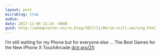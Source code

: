 ```yaml
---
layout: post
microblog: true
audio: 
date: 2017-11-06 21:24 -0000
guid: http://adamprocter.micro.blog/2017/11/06/im-still-waiting.html
---
```

I’m still waiting for my Phone but for everyone else … The Best Games for the New iPhone X TouchArcade [dctr.pro/21i](http://dctr.pro/21i)
